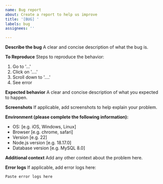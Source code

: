 ```yaml
---
name: Bug report
about: Create a report to help us improve
title: '[BUG] '
labels: bug
assignees: ''

---
```


**Describe the bug**
A clear and concise description of what the bug is.

**To Reproduce**
Steps to reproduce the behavior:
1. Go to '...'
2. Click on '....'
3. Scroll down to '....'
4. See error

**Expected behavior**
A clear and concise description of what you expected to happen.

**Screenshots**
If applicable, add screenshots to help explain your problem.

**Environment (please complete the following information):**
 - OS: [e.g. iOS, Windows, Linux]
 - Browser [e.g. chrome, safari]
 - Version [e.g. 22]
 - Node.js version [e.g. 18.17.0]
 - Database version [e.g. MySQL 8.0]

**Additional context**
Add any other context about the problem here.

**Error logs**
If applicable, add error logs here:

```
Paste error logs here
```
